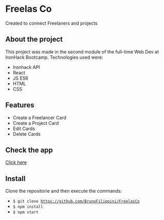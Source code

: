 # Freelas Co

Created to connect Freelaners and projects

## About the project

This project was made in the second module of the full-time Web Dev at IronHack Bootcamp.
Technologies used were:

- Ironhack API
- React
- JS ES6
- HTML
- CSS

## Features

- Create a Freelancer Card
- Create a Project Card
- Edit Cards
- Delete Cards

## Check the app

[Click here](https://freelasco.netlify.app/)

## Install

Clone the repositorie and then execute the commands:

- <code>$ git clone https://github.com/BrunoFilippini/FreelasCo</code>
- <code>$ npm install</code>
- <code>$ npm start </code>
